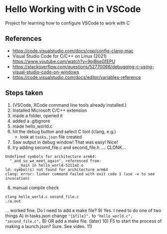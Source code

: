 # Hello Working with C in VSCode

Project for learning how to configure VSCode to work with C


## References 

- https://code.visualstudio.com/docs/cpp/config-clang-mac
- Visual Studio Code for C/C++ on Linux (2021) https://www.youtube.com/watch?v=9pjBseGfEPU
- https://stackoverflow.com/questions/52770066/debugging-c-using-visual-studio-code-on-windows 
- https://code.visualstudio.com/docs/editor/variables-reference



## Steps taken

1) (VSCode, XCode command line tools already installed.)
2) Installed Microsoft C/C++ extension 
3) made a folder, opened it
4) added a .gitignore
4) made hello_world.c
5) hit the debug button and select C tool (clang, e.g.)
    - look at `tasks.json` file created
6) Saw output in debug window! That was easy! Nice! 
7) try adding second_file.c and second_file.h
.... CLONK... 
```
Undefined symbols for architecture arm64:
  "_and_so_we_meet_again", referenced from:
      _main in hello_world-5211a2.o
ld: symbol(s) not found for architecture arm64
clang: error: linker command failed with exit code 1 (use -v to see invocation)
```
8) manual compile check
```
clang hello_world.c second_file.c
./a.out
```
... worked fine. Do I need to add a make file? 
9) Yes. I need to do one of two things
    A) in tasks.json change `"{$file}",` to `"hello_world.c", "second_file.c",` 
    B) OR add a make file. (later)
10) F5 to start the process of making a launch.json? Sure. See video. 
11) 
